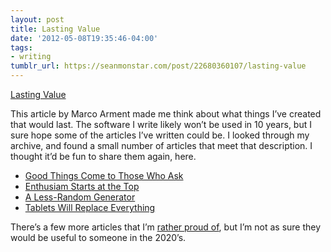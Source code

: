 ```yaml
---
layout: post
title: Lasting Value
date: '2012-05-08T19:35:46-04:00'
tags:
- writing
tumblr_url: https://seanmonstar.com/post/22680360107/lasting-value
---
```

[Lasting Value](http://www.marco.org/2012/05/03/lasting-value)  

This article by Marco Arment made me think about what things I’ve created that would last. The software I write likely won’t be used in 10 years, but I sure hope some of the articles I’ve written could be. I looked through my archive, and found a small number of articles that meet that description. I thought it’d be fun to share them again, here.

- [Good Things Come to Those Who Ask](http://seanmonstar.com/blog/good-things-come-to-those-who-ask/)
- [Enthusiam Starts at the Top](http://seanmonstar.com/blog/enthusiasm-starts-at-the-top/)
- [A Less-Random Generator](http://seanmonstar.com/blog/a-less-random-generator/)
- [Tablets Will Replace Everything](http://seanmonstar.com/blog/tablets-will-replace-everything/)

There’s a few more articles that I’m [rather proud of](http://seanmonstar.com/tagged/bestof), but I’m not as sure they would be useful to someone in the 2020’s.

